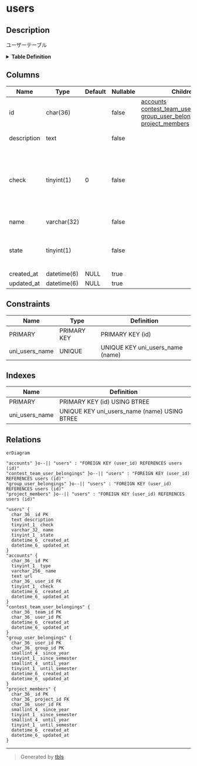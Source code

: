 # users

## Description

ユーザーテーブル

<details>
<summary><strong>Table Definition</strong></summary>

```sql
CREATE TABLE `users` (
  `id` char(36) NOT NULL,
  `description` text NOT NULL,
  `check` tinyint(1) NOT NULL DEFAULT 0,
  `name` varchar(32) NOT NULL,
  `state` tinyint(1) NOT NULL,
  `created_at` datetime(6) DEFAULT NULL,
  `updated_at` datetime(6) DEFAULT NULL,
  PRIMARY KEY (`id`),
  UNIQUE KEY `uni_users_name` (`name`)
) ENGINE=InnoDB DEFAULT CHARSET=utf8mb3
```

</details>

## Columns

| Name | Type | Default | Nullable | Children | Parents | Comment |
| ---- | ---- | ------- | -------- | -------- | ------- | ------- |
| id | char(36) |  | false | [accounts](accounts.md) [contest_team_user_belongings](contest_team_user_belongings.md) [group_user_belongings](group_user_belongings.md) [project_members](project_members.md) |  | ユーザーUUID |
| description | text |  | false |  |  | 自己紹介文 |
| check | tinyint(1) | 0 | false |  |  | 氏名を公開するかどうかの可否 (0: 停止, 1: 有効, 2: 一時停止) |
| name | varchar(32) |  | false |  |  | ユーザー名 |
| state | tinyint(1) |  | false |  |  | traQのユーザーアカウント状態 |
| created_at | datetime(6) | NULL | true |  |  |  |
| updated_at | datetime(6) | NULL | true |  |  |  |

## Constraints

| Name | Type | Definition |
| ---- | ---- | ---------- |
| PRIMARY | PRIMARY KEY | PRIMARY KEY (id) |
| uni_users_name | UNIQUE | UNIQUE KEY uni_users_name (name) |

## Indexes

| Name | Definition |
| ---- | ---------- |
| PRIMARY | PRIMARY KEY (id) USING BTREE |
| uni_users_name | UNIQUE KEY uni_users_name (name) USING BTREE |

## Relations

```mermaid
erDiagram

"accounts" }o--|| "users" : "FOREIGN KEY (user_id) REFERENCES users (id)"
"contest_team_user_belongings" }o--|| "users" : "FOREIGN KEY (user_id) REFERENCES users (id)"
"group_user_belongings" }o--|| "users" : "FOREIGN KEY (user_id) REFERENCES users (id)"
"project_members" }o--|| "users" : "FOREIGN KEY (user_id) REFERENCES users (id)"

"users" {
  char_36_ id PK
  text description
  tinyint_1_ check
  varchar_32_ name
  tinyint_1_ state
  datetime_6_ created_at
  datetime_6_ updated_at
}
"accounts" {
  char_36_ id PK
  tinyint_1_ type
  varchar_256_ name
  text url
  char_36_ user_id FK
  tinyint_1_ check
  datetime_6_ created_at
  datetime_6_ updated_at
}
"contest_team_user_belongings" {
  char_36_ team_id PK
  char_36_ user_id PK
  datetime_6_ created_at
  datetime_6_ updated_at
}
"group_user_belongings" {
  char_36_ user_id PK
  char_36_ group_id PK
  smallint_4_ since_year
  tinyint_1_ since_semester
  smallint_4_ until_year
  tinyint_1_ until_semester
  datetime_6_ created_at
  datetime_6_ updated_at
}
"project_members" {
  char_36_ id PK
  char_36_ project_id FK
  char_36_ user_id FK
  smallint_4_ since_year
  tinyint_1_ since_semester
  smallint_4_ until_year
  tinyint_1_ until_semester
  datetime_6_ created_at
  datetime_6_ updated_at
}
```

---

> Generated by [tbls](https://github.com/k1LoW/tbls)
